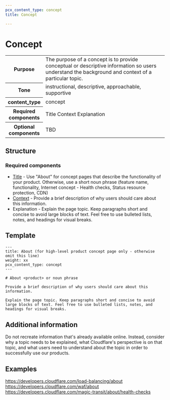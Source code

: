 ```yaml
---
pcx_content_type: concept
title: Concept

---
```


# Concept

<table>
  <tr>
    <th style="width:15%">Purpose</th>
    <td>The purpose of a concept is to provide conceptual or descriptive information so users understand the background and context of a particular topic.</td>
  </tr>
  <tr>
    <th>Tone</th>
    <td>instructional, descriptive, approachable, supportive</td>
  </tr>
  <tr>
    <th>content_type</th>
    <td>concept</td>
  </tr>
  <tr>
    <th>Required components</th>
    <td>Title Context Explanation</td>
  </tr>
  <tr>
    <th>Optional components</th>
    <td>TBD</td>
  </tr>
</table>

## Structure

### Required components

+ [Title](/style-guide/content-strategy/documentation-content-strategy/component-attributes/titles/) - Use "About" for concept pages that describe the functionality of your product. Otherwise, use a short noun phrase (feature name, functionality, Internet concept - Health checks, Status resource protection, CDN)
+ [Context](/style-guide/content-strategy/documentation-content-strategy/component-attributes/context/) - Provide a brief description of why users should care about this information.
+ Explanation - Explain the page topic. Keep paragraphs short and concise to avoid large blocks of text. Feel free to use bulleted lists, notes, and headings for visual breaks. 

## Template

```
---
title: About (for high-level product concept page only - otherwise omit this line)
weight: xx
pcx_content_type: concept
---
 
# About <product> or noun phrase
 
Provide a brief description of why users should care about this information.
 
Explain the page topic. Keep paragraphs short and concise to avoid large blocks of text. Feel free to use bulleted lists, notes, and headings for visual breaks.
```

## Additional information

Do not recreate information that's already available online. Instead, consider why a topic needs to be explained, what Cloudflare's perspective is on that topic, and what users need to understand about the topic in order to successfully use our products.

## Examples

https://developers.cloudflare.com/load-balancing/about 
https://developers.cloudflare.com/waf/about
https://developers.cloudflare.com/magic-transit/about/health-checks